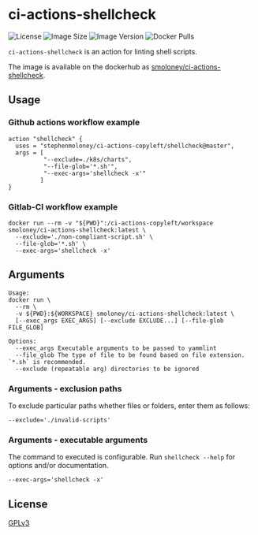 # ci-actions-shellcheck
![License](https://img.shields.io/github/license/stephenmoloney/ci-actions-copyleft.svg?style=flat-square)
![Image Size](https://images.microbadger.com/badges/image/smoloney/ci-actions-shellcheck.svg)
![Image Version](https://images.microbadger.com/badges/version/smoloney/ci-actions-shellcheck.svg)
![Docker Pulls](https://img.shields.io/docker/pulls/smoloney/ci-actions-shellcheck.svg?style=flat)

`ci-actions-shellcheck` is an action for linting shell scripts.

The image is available on the dockerhub as 
[smoloney/ci-actions-shellcheck](https://hub.docker.com/r/smoloney/ci-actions-shellcheck).

## Usage

### Github actions workflow example

```text
action "shellcheck" {
  uses = "stephenmoloney/ci-actions-copyleft/shellcheck@master",
  args = [
          "--exclude=./k8s/charts",
          "--file-glob='*.sh'",
          "--exec-args='shellcheck -x'"
         ]
}
```

### Gitlab-CI workflow example

```shell
docker run --rm -v "${PWD}":/ci-actions-copyleft/workspace smoloney/ci-actions-shellcheck:latest \
  --exclude='./non-compliant-script.sh' \
  --file-glob='*.sh' \
  --exec-args='shellcheck -x'
```

## Arguments

```text
Usage:
docker run \
  --rm \
  -v ${PWD}:${WORKSPACE} smoloney/ci-actions-shellcheck:latest \
  [--exec_args EXEC_ARGS] [--exclude EXCLUDE...] [--file-glob FILE_GLOB]

Options:
  --exec_args Executable arguments to be passed to yammlint
  --file_glob The type of file to be found based on file extension. `*.sh` is recommended.
  --exclude (repeatable arg) directories to be ignored
```

### Arguments - exclusion paths

To exclude particular paths whether files or folders, enter them as follows:

```shell
--exclude='./invalid-scripts'
```

### Arguments - executable arguments

The command to executed is configurable. Run `shellcheck --help` for 
options and/or documentation.

```shell
--exec-args='shellcheck -x'
```

## License

[GPLv3](../LICENSE.txt)
